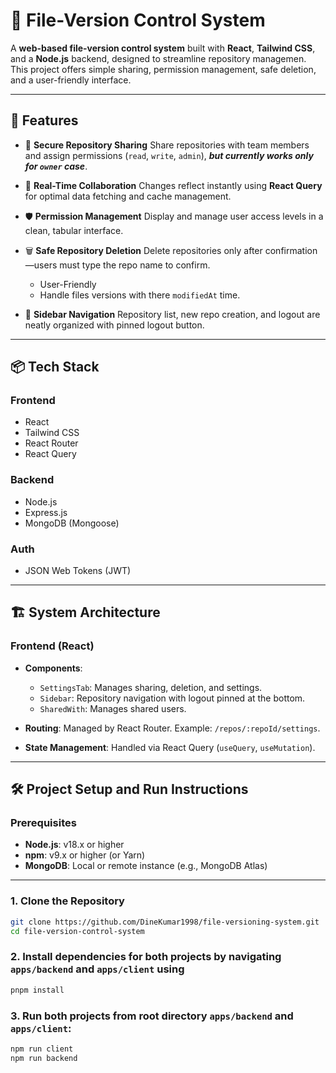 # 📁 File-Version Control System

A **web-based file-version control system** built with **React**, **Tailwind CSS**, and a **Node.js** backend, designed to streamline repository managemen. This project offers simple sharing, permission management, safe deletion, and a user-friendly interface.

---

## 🚀 Features

- 🔐 **Secure Repository Sharing**
  Share repositories with team members and assign permissions (`read`, `write`, `admin`), ***but currently works only for `owner` case***.

- 🔄 **Real-Time Collaboration**
  Changes reflect instantly using **React Query** for optimal data fetching and cache management.

- 🛡️ **Permission Management**
  Display and manage user access levels in a clean, tabular interface.

- 🗑️ **Safe Repository Deletion**
  Delete repositories only after confirmation—users must type the repo name to confirm.

  - User-Friendly
  - Handle files versions with there `modifiedAt` time.

- 🧭 **Sidebar Navigation**
  Repository list, new repo creation, and logout are neatly organized with pinned logout button.

---

## 📦 Tech Stack

### Frontend
- React
- Tailwind CSS
- React Router
- React Query

### Backend
- Node.js
- Express.js
- MongoDB (Mongoose)

### Auth
- JSON Web Tokens (JWT)

---

## 🏗️ System Architecture

### Frontend (React)
- **Components**:
  - `SettingsTab`: Manages sharing, deletion, and settings.
  - `Sidebar`: Repository navigation with logout pinned at the bottom.
  - `SharedWith`: Manages shared users.

- **Routing**: Managed by React Router. Example: `/repos/:repoId/settings`.

- **State Management**: Handled via React Query (`useQuery`, `useMutation`).

---

## 🛠️ Project Setup and Run Instructions

### Prerequisites

- **Node.js**: v18.x or higher
- **npm**: v9.x or higher (or Yarn)
- **MongoDB**: Local or remote instance (e.g., MongoDB Atlas)

---

### 1. Clone the Repository

```bash
git clone https://github.com/DineKumar1998/file-versioning-system.git
cd file-version-control-system
```

### 2. Install dependencies for both projects by navigating `apps/backend` and `apps/client` using
```bash
pnpm install
```

### 3. Run both projects from root directory `apps/backend` and `apps/client`: 
```bash
npm run client
npm run backend
```
